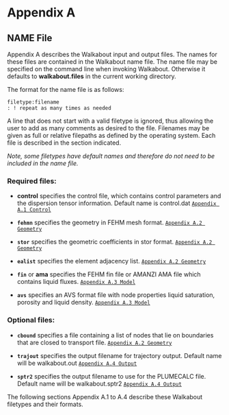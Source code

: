 # Appendix A

## NAME File

Appendix A describes the Walkabout input and output files. The names for these files are contained in the Walkabout name file. The name file may be specified on the command line when invoking Walkabout. Otherwise it defaults to **walkabout.files** in the current working directory.

The format for the name file is as follows:
```
filetype:filename
: ! repeat as many times as needed
```

A line that does not start with a valid filetype is ignored, thus allowing the user to add as many comments as desired to the file. Filenames may be given as full or relative filepaths as defined by the operating system. Each file is described in the section indicated.

*Note, some filetypes have default names and therefore do not need to be included in the name file.*


### Required files:

* **control** specifies the control file, which contains control parameters and the dispersion tensor information.  Default name is control.dat [`Appendix A.1 Control`](appendix-A1.md)

* **`fehmn`**  specifies the geometry in FEHM mesh format. [`Appendix A.2 Geometry`](appendix-A2.md) 

* **`stor`** specifies the geometric coefficients in stor format. [`Appendix A.2 Geometry`](appendix-A2.md)

* **`ealist`** specifies the element adjacency list. [`Appendix A.2 Geometry`](appendix-A2.md)

* **`fin`** or **ama** specifies the FEHM fin file or AMANZI AMA file which contains liquid fluxes. [`Appendix A.3 Model`](appendix-A3.md)

* **`avs`** specifies an AVS format file with node properties liquid saturation, porosity and liquid density. [`Appendix A.3 Model`](appendix-A3.md)


### Optional files:


* **`cbound`** specifies a file containing a list of nodes that lie on boundaries that are closed to transport file. [`Appendix A.2 Geometry`](appendix-A2.md)

* **`trajout`** specifies the output filename for trajectory output.  Default name will be walkabout.out [`Appendix A.4 Output`](appendix-A4.md)

* **`sptr2`** specifies the output filename to use for the PLUMECALC file.  Default name will be walkabout.sptr2 [`Appendix A.4 Output`](appendix-A4.md)


The following sections Appendix A.1 to A.4 describe these Walkabout filetypes and their formats.


